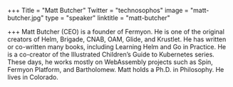 +++
Title = "Matt Butcher"
Twitter = "technosophos"
image = "matt-butcher.jpg"
type = "speaker"
linktitle = "matt-butcher"

+++
Matt Butcher (CEO) is a founder of Fermyon. He is one of the original creators of Helm, Brigade, CNAB, OAM, Glide, and Krustlet. He has written or co-written many books, including Learning Helm and Go in Practice. He is a co-creator of the Illustrated Children’s Guide to Kubernetes series. These days, he works mostly on WebAssembly projects such as Spin, Fermyon Platform, and Bartholomew. Matt holds a Ph.D. in Philosophy. He lives in Colorado.
